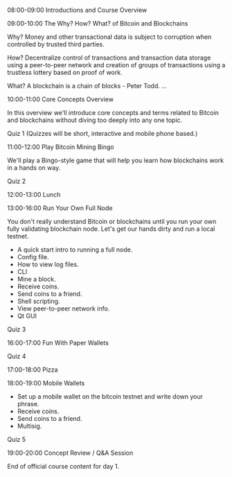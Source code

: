 08:00-09:00 Introductions and Course Overview

09:00-10:00 The Why? How? What? of Bitcoin and Blockchains

Why? Money and other transactional data is subject to corruption when controlled by trusted third parties.

How? Decentralize control of transactions and transaction data storage using a peer-to-peer network and creation of groups of transactions using a trustless lottery based on proof of work.

What? A blockchain is a chain of blocks - Peter Todd. ...

10:00-11:00 Core Concepts Overview

In this overview we'll introduce core concepts and terms related to Bitcoin and blockchains without diving too deeply into any one topic.

Quiz 1 (Quizzes will be short, interactive and mobile phone based.)

11:00-12:00 Play Bitcoin Mining Bingo

We'll play a Bingo-style game that will help you learn how blockchains work in a hands on way. 

Quiz 2

12:00-13:00 Lunch

13:00-16:00 Run Your Own Full Node

You don't really understand Bitcoin or blockchains until you run your own fully validating blockchain node. Let's get our hands dirty and run a local testnet.

- A quick start intro to running a full node.
- Config file.
- How to view log files.
- CLI
- Mine a block.
- Receive coins.
- Send coins to a friend.
- Shell scripting.
- View peer-to-peer network info.
- Qt GUI

Quiz 3

16:00-17:00 Fun With Paper Wallets

Quiz 4

17:00-18:00 Pizza

18:00-19:00 Mobile Wallets

- Set up a mobile wallet on the bitcoin testnet and write down your phrase.
- Receive coins.
- Send coins to a friend.
- Multisig.

Quiz 5

19:00-20:00 Concept Review / Q&A Session

End of official course content for day 1.
